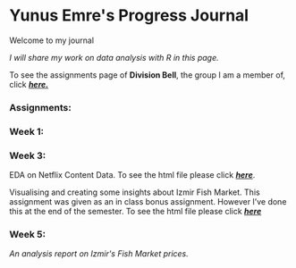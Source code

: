 
# Yunus Emre's Progress Journal

Welcome to my journal

*I will share my work on data analysis with R in this page.*

To see the assignments page of **Division Bell**, the group I am a member of, click ***[here.](https://pjournal.github.io/mef05g-division-bell)***

### Assignments:

### Week 1:

### Week 3:
EDA on Netflix Content Data. 
To see the html file please click ***[here](https://pjournal.github.io/mef05-yunusemre91/Netflix-EDA.html)***.

Visualising and creating some insights about Izmir Fish Market. This assignment was given as an in class bonus assignment. However I’ve done this at the end of the semester.
To see the html file please click ***[here](https://pjournal.github.io/mef05-yunusemre91/Izmir-Fish-Market.html)***

### Week 5:
*An analysis report on Izmir's Fish Market prices.*



